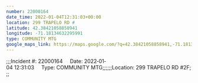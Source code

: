 ```yaml
---
number: 22000164
date_time: 2022-01-04T12:31:03+00:00
location: 299 TRAPELO RD #
latitude: 42.38421058858941
longitude: -71.18134632295991
type: COMMUNITY MTG
google_maps_link: https://maps.google.com/?q=42.38421058858941,-71.18134632295991
---
```


;;;Incident #: 22000164     Date: 2022‐01‐04 12:31:03     Type: COMMUNITY MTG;;;;;;Location: 299 TRAPELO RD #2F;;;
